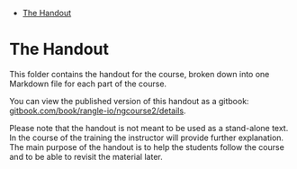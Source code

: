 <!-- START doctoc generated TOC please keep comment here to allow auto update -->
<!-- DON'T EDIT THIS SECTION, INSTEAD RE-RUN doctoc TO UPDATE -->


- [The Handout](#the-handout)

<!-- END doctoc generated TOC please keep comment here to allow auto update -->

# The Handout

This folder contains the handout for the course, broken down into one Markdown file for each part of the course. 

You can view the published version of this handout as a gitbook: [gitbook.com/book/rangle-io/ngcourse2/details](https://www.gitbook.com/book/rangle-io/ngcourse2/details).

Please note that the handout is not meant to be used as a stand-alone text. In the course of the training the instructor will provide further explanation.
The main purpose of the handout is to help the students follow the course and to be able to revisit the material later.